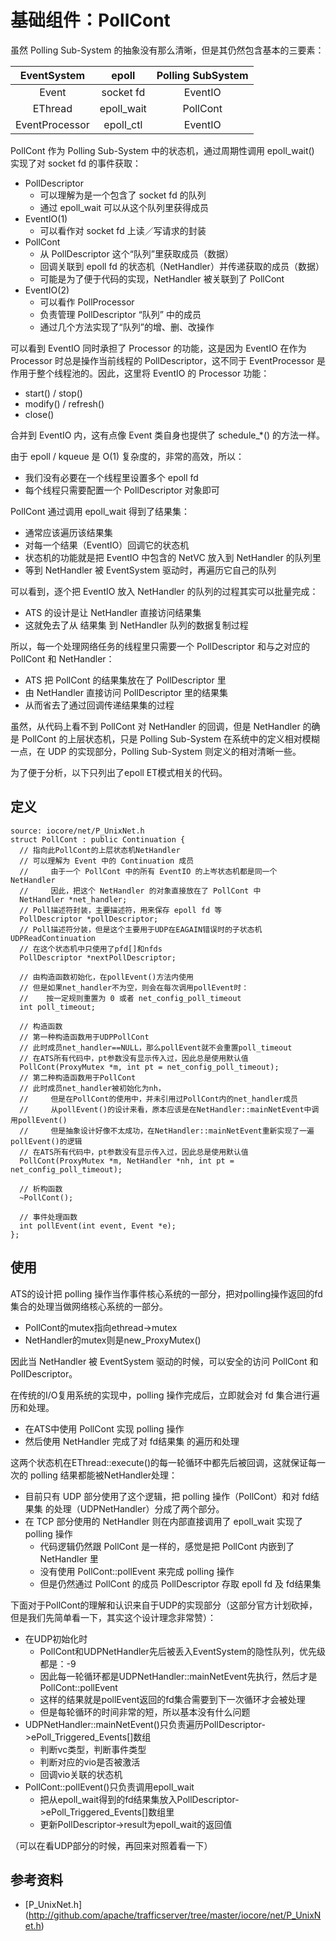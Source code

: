 # 基础组件：PollCont

虽然 Polling Sub-System 的抽象没有那么清晰，但是其仍然包含基本的三要素：

|  EventSystem   |    epoll   |  Polling SubSystem  |
|:--------------:|:----------:|:-------------------:|
|      Event     |  socket fd |       EventIO       |
|     EThread    | epoll_wait |      PollCont       |
| EventProcessor |  epoll_ctl |       EventIO       |

PollCont 作为 Polling Sub-System 中的状态机，通过周期性调用 epoll_wait() 实现了对 socket fd 的事件获取：

- PollDescriptor
  - 可以理解为是一个包含了 socket fd 的队列
  - 通过 epoll_wait 可以从这个队列里获得成员
- EventIO(1)
  - 可以看作对 socket fd 上读／写请求的封装
- PollCont
  - 从 PollDescriptor 这个“队列”里获取成员（数据）
  - 回调关联到 epoll fd 的状态机（NetHandler）并传递获取的成员（数据）
  - 可能是为了便于代码的实现，NetHandler 被关联到了 PollCont
- EventIO(2)
  - 可以看作 PollProcessor
  - 负责管理 PollDescriptor “队列” 中的成员
  - 通过几个方法实现了“队列”的增、删、改操作

可以看到 EventIO 同时承担了 Processor 的功能，这是因为 EventIO 在作为 Processor 时总是操作当前线程的 PollDescriptor，这不同于 EventProcessor 是作用于整个线程池的。因此，这里将 EventIO 的 Processor 功能：

  - start() / stop()
  - modify() / refresh()
  - close()

合并到 EventIO 内，这有点像 Event 类自身也提供了 schedule_\*() 的方法一样。

由于 epoll / kqueue 是 O(1) 复杂度的，非常的高效，所以：

- 我们没有必要在一个线程里设置多个 epoll fd
- 每个线程只需要配置一个 PollDescriptor 对象即可

PollCont 通过调用 epoll_wait 得到了结果集：

- 通常应该遍历该结果集
- 对每一个结果（EventIO）回调它的状态机
- 状态机的功能就是把 EventIO 中包含的 NetVC 放入到 NetHandler 的队列里
- 等到 NetHandler 被 EventSystem 驱动时，再遍历它自己的队列

可以看到，逐个把 EventIO 放入 NetHandler 的队列的过程其实可以批量完成：

- ATS 的设计是让 NetHandler 直接访问结果集
- 这就免去了从 结果集 到 NetHandler 队列的数据复制过程

所以，每一个处理网络任务的线程里只需要一个 PollDescriptor 和与之对应的 PollCont 和 NetHandler：

- ATS 把 PollCont 的结果集放在了 PollDescriptor 里
- 由 NetHandler 直接访问 PollDescriptor 里的结果集
- 从而省去了通过回调传递结果集的过程

虽然，从代码上看不到 PollCont 对 NetHandler 的回调，但是 NetHandler 的确是 PollCont 的上层状态机，只是 Polling Sub-System 在系统中的定义相对模糊一点，在 UDP 的实现部分，Polling Sub-System 则定义的相对清晰一些。

为了便于分析，以下只列出了epoll ET模式相关的代码。

## 定义

```
source: iocore/net/P_UnixNet.h
struct PollCont : public Continuation {
  // 指向此PollCont的上层状态机NetHandler
  // 可以理解为 Event 中的 Continuation 成员
  //     由于一个 PollCont 中的所有 EventIO 的上岑状态机都是同一个 NetHandler
  //     因此，把这个 NetHandler 的对象直接放在了 PollCont 中
  NetHandler *net_handler;
  // Poll描述符封装，主要描述符，用来保存 epoll fd 等
  PollDescriptor *pollDescriptor;
  // Poll描述符分装，但是这个主要用于UDP在EAGAIN错误时的子状态机 UDPReadContinuation
  // 在这个状态机中只使用了pfd[]和nfds
  PollDescriptor *nextPollDescriptor;

  // 由构造函数初始化，在pollEvent()方法内使用
  // 但是如果net_handler不为空，则会在每次调用pollEvent时：
  //    按一定规则重置为 0 或者 net_config_poll_timeout
  int poll_timeout;

  // 构造函数
  // 第一种构造函数用于UDPPollCont
  // 此时成员net_handler==NULL，那么pollEvent就不会重置poll_timeout
  // 在ATS所有代码中，pt参数没有显示传入过，因此总是使用默认值
  PollCont(ProxyMutex *m, int pt = net_config_poll_timeout);
  // 第二种构造函数用于PollCont
  // 此时成员net_handler被初始化为nh，
  //     但是在PollCont的使用中，并未引用过PollCont内的net_handler成员
  //     从pollEvent()的设计来看，原本应该是在NetHandler::mainNetEvent中调用pollEvent()
  //     但是抽象设计好像不太成功，在NetHandler::mainNetEvent重新实现了一遍pollEvent()的逻辑
  // 在ATS所有代码中，pt参数没有显示传入过，因此总是使用默认值
  PollCont(ProxyMutex *m, NetHandler *nh, int pt = net_config_poll_timeout);

  // 析构函数
  ~PollCont();

  // 事件处理函数
  int pollEvent(int event, Event *e);
};
```

## 使用

ATS的设计把 polling 操作当作事件核心系统的一部分，把对polling操作返回的fd集合的处理当做网络核心系统的一部分。

- PollCont的mutex指向ethread->mutex
- NetHandler的mutex则是new_ProxyMutex()

因此当 NetHandler 被 EventSystem 驱动的时候，可以安全的访问 PollCont 和 PollDescriptor。

在传统的I/O复用系统的实现中，polling 操作完成后，立即就会对 fd 集合进行遍历和处理。

- 在ATS中使用 PollCont 实现 polling 操作
- 然后使用 NetHandler 完成了对 fd结果集 的遍历和处理

这两个状态机在EThread::execute()的每一轮循环中都先后被回调，这就保证每一次的 polling 结果都能被NetHandler处理：

- 目前只有 UDP 部分使用了这个逻辑，把 polling 操作（PollCont）和对 fd结果集 的处理（UDPNetHandler）分成了两个部分。
- 在 TCP 部分使用的 NetHandler 则在内部直接调用了 epoll_wait 实现了 polling 操作
  - 代码逻辑仍然跟 PollCont 是一样的，感觉是把 PollCont 内嵌到了 NetHandler 里
  - 没有使用 PollCont::pollEvent 来完成 polling 操作
  - 但是仍然通过 PollCont 的成员 PollDescriptor 存取 epoll fd 及 fd结果集

下面对于PollCont的理解和认识来自于UDP的实现部分（这部分官方计划砍掉，但是我们先简单看一下，其实这个设计理念非常赞）：

- 在UDP初始化时
  - PollCont和UDPNetHandler先后被丢入EventSystem的隐性队列，优先级都是：-9
  - 因此每一轮循环都是UDPNetHandler::mainNetEvent先执行，然后才是PollCont::pollEvent
  - 这样的结果就是pollEvent返回的fd集合需要到下一次循环才会被处理
  - 但是每轮循环的时间非常的短，所以基本没有什么问题
- UDPNetHandler::mainNetEvent()只负责遍历PollDescriptor->ePoll_Triggered_Events[]数组
  - 判断vc类型，判断事件类型
  - 判断对应的vio是否被激活
  - 回调vio关联的状态机
- PollCont::pollEvent()只负责调用epoll_wait
  - 把从epoll_wait得到的fd结果集放入PollDescriptor->ePoll_Triggered_Events[]数组里
  - 更新PollDescriptor->result为epoll_wait的返回值

（可以在看UDP部分的时候，再回来对照着看一下）

## 参考资料
- [P_UnixNet.h]
(http://github.com/apache/trafficserver/tree/master/iocore/net/P_UnixNet.h)
